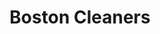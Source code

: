 ---
title: "Boston Cleaners"
url: /las-vegas/boston-cleaners-southern-highlands-parkway/
shop: laundry
---